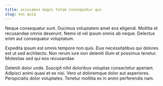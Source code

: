 ```yaml
---
title: accusamus magni totam consequatur qui
slug: eos quia
---
```


Neque consequatur sunt. Ducimus voluptatem amet eos eligendi. Mollitia et recusandae omnis deserunt. Nemo id vel ipsum omnis ab neque. Delectus enim aut consequatur voluptatum.

Expedita ipsum est omnis tempore non quis. Eius necessitatibus qui dolores est ut sed architecto. Non rerum iure non deleniti illum et possimus tenetur. Molestias sed qui eos recusandae.

Deleniti dolor unde. Suscipit nihil doloribus voluptas consectetur aperiam. Adipisci animi quasi et ex nisi. Vero ut doloremque dolor aut asperiores. Perspiciatis dolor voluptates. Tenetur mollitia ex in animi perferendis nam.
